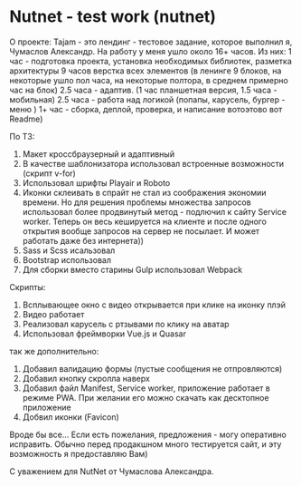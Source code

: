 # Nutnet - test work (nutnet)

О проекте:
Tajam - это лендинг - тестовое задание, которое выполнил я, Чумаслов Александр. На работу у меня ушло около 16+ часов. Из них: 
1 час - подготовка проекта, установка необходимых библиотек, разметка архитектуры
9 часов верстка всех элементов (в ленинге 9 блоков, на некоторые ушло пол часа, на некоторые полтора, в среднем примерно час на блок)
2.5 часа - адаптив. (1 час планшетная версия, 1.5 часа - мобильная)
2.5 часа - работа над логикой (попапы, карусель, бургер - меню )
1+ час - сборка, деплой, проверка, и написание вотоэтово вот Readme)

По ТЗ:
1. Макет кроссбраузерный и адаптивный
2. В качестве шаблонизатора использовал встроенные возможности (скрипт v-for)
3. Использовал шрифты Playair и Roboto
4. Иконки склеивать в спрайт не стал из соображения экономии времени. Но для решения проблемы множества запросов использовал более продвинутый метод - подлючил к сайту Service worker. Теперь он весь кешируется на клиенте и после одного открытия вообще запросов на сервер не посылает. И может работать даже без интернета))
5. Sass и Scss исальзовал
6. Bootstrap использовал
7. Для сборки вместо старины Gulp  использовал Webpack

Скрипты:
1. Всплывающее окно с видео открывается при клике на иконку плэй
2. Видео работает
3. Реализовал карусель с ртзывами по клику на аватар
4. Использовал фреймворки Vue.js и Quasar

так же дополнительно:
1. Добавил валидацию формы (пустые сообщения не отпровляются)
2. Добавил кнопку скролла наверх
3. Добавил файл Manifest, Service worker, приложение работает в режиме PWA. При желании его можно скачать как десктопное приложение
4. Добвил иконки (Favicon)

Вроде бы все... Если есть пожелания, предложения - могу оперативно исправить. Обычно перед продакшном много тестируется сайт, и эту возможность я  предоставляю Вам)

С уважением для NutNet от Чумаслова Александра.


